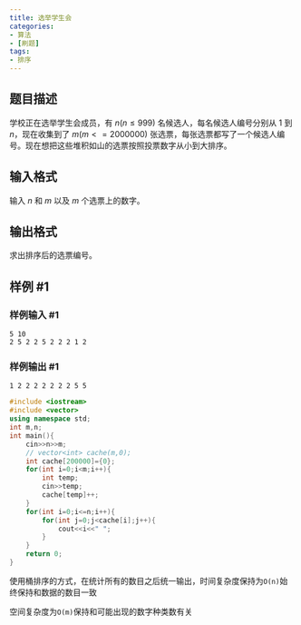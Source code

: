 ```yaml
---
title: 选举学生会
categories:
- 算法
- [刷题]
tags:
- 排序
---
```


## 题目描述

学校正在选举学生会成员，有 $n(n\le 999)$ 名候选人，每名候选人编号分别从 1 到 $n$，现在收集到了 $m(m<=2000000)$ 张选票，每张选票都写了一个候选人编号。现在想把这些堆积如山的选票按照投票数字从小到大排序。

## 输入格式

输入 $n$ 和 $m$ 以及 $m$ 个选票上的数字。

## 输出格式

求出排序后的选票编号。

## 样例 #1

### 样例输入 #1

```
5 10
2 5 2 2 5 2 2 2 1 2
```

### 样例输出 #1

```
1 2 2 2 2 2 2 2 5 5
```

```cpp
#include <iostream>
#include <vector>
using namespace std;
int m,n;
int main(){
    cin>>n>>m;
    // vector<int> cache(m,0);
    int cache[200000]={0};
    for(int i=0;i<m;i++){
        int temp;
        cin>>temp;
        cache[temp]++;
    }
    for(int i=0;i<=n;i++){
        for(int j=0;j<cache[i];j++){
            cout<<i<<" ";
        }
    }
    return 0;
}
```

使用桶排序的方式，在统计所有的数目之后统一输出，时间复杂度保持为`O(n)`始终保持和数据的数目一致

空间复杂度为`O(m)`保持和可能出现的数字种类数有关